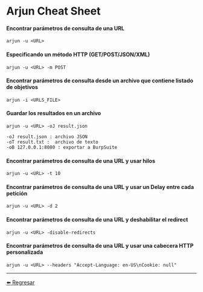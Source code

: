 # Arjun Cheat Sheet

#### Encontrar parámetros de consulta de una URL
```
arjun -u <URL>
```

#### Especificando un método HTTP (GET/POST/JSON/XML)
```
arjun -u <URL> -m POST
```

#### Encontrar parámetros de consulta desde un archivo que contiene listado de objetivos
```
arjun -i <URLS_FILE>
```

#### Guardar los resultados en un archivo
```
arjun -u <URL> -oJ result.json

-oJ result.json : archivo JSON
-oT result.txt :  archivo de texto
-oB 127.0.0.1:8080 : exportar a BurpSuite
```

#### Encontrar parámetros de consulta de una URL y usar hilos
```
arjun -u <URL> -t 10
```

#### Encontrar parámetros de consulta de una URL y usar un Delay entre cada petición
```
arjun -u <URL> -d 2
```

#### Encontrar parámetros de consulta de una URL y deshabilitar el redirect
```
arjun -u <URL> -disable-redirects
```

#### Encontrar parámetros de consulta de una URL y usar una cabecera HTTP personalizada
```
arjun -u <URL> --headers "Accept-Language: en-US\nCookie: null"
```

---

[:arrow_left: Regresar](https://github.com/m4lal0/cheatsheets)